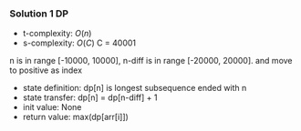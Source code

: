 ### Solution 1 DP

- t-complexity: $O(n)$
- s-complexity: $O(C)$
    C = 40001

n is in range [-10000, 10000], n-diff is in range [-20000, 20000]. and move to positive as index

- state definition: dp[n] is longest subsequence ended with n
- state transfer: dp[n] = dp[n-diff] + 1
- init value: None
- return value: max(dp[arr[i]])

